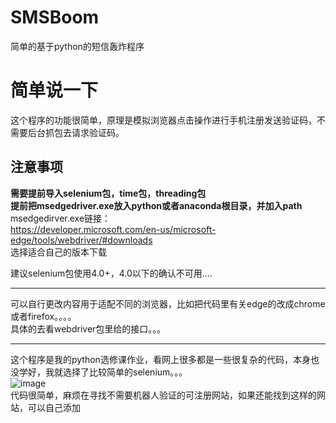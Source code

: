 # SMSBoom
简单的基于python的短信轰炸程序

# 简单说一下
这个程序的功能很简单，原理是模拟浏览器点击操作进行手机注册发送验证码，不需要后台抓包去请求验证码。

## 注意事项
**需要提前导入selenium包，time包，threading包**<br />
**提前把msedgedriver.exe放入python或者anaconda根目录，并加入path**<br />
msedgedirver.exe链接：<br />
https://developer.microsoft.com/en-us/microsoft-edge/tools/webdriver/#downloads<br />
选择适合自己的版本下载<br />

建议selenium包使用4.0+，4.0以下的确认不可用....<br />

------------
可以自行更改内容用于适配不同的浏览器，比如把代码里有关edge的改成chrome或者firefox。。。。<br />
具体的去看webdriver包里给的接口。。。<br />

------------
这个程序是我的python选修课作业，看网上很多都是一些很复杂的代码，本身也没学好，我就选择了比较简单的selenium。。。<br />
![image](https://github.com/Hanbq01/SMSBoom/assets/127653499/2e619c4b-87c8-4b92-aff8-a1cca0eced9e)<br />
代码很简单，麻烦在寻找不需要机器人验证的可注册网站，如果还能找到这样的网站，可以自己添加<br />
